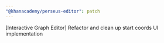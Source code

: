 ```yaml
---
"@khanacademy/perseus-editor": patch
---
```


[Interactive Graph Editor] Refactor and clean up start coords UI implementation
